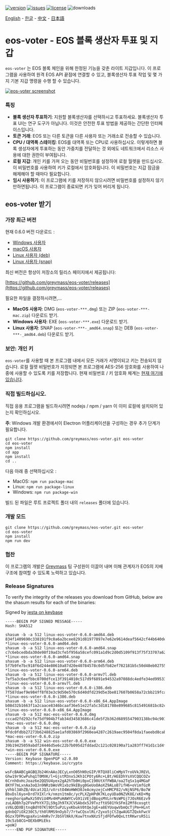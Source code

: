 [![version](https://img.shields.io/github/release/greymass/eos-voter/all.svg)](https://github.com/greymass/eos-voter/releases)
[![issues](https://img.shields.io/github/issues/greymass/eos-voter.svg)](https://github.com/greymass/eos-voter/issues)
[![license](https://img.shields.io/badge/license-MIT-blue.svg)](https://raw.githubusercontent.com/greymass/eos-voter/master/LICENSE)
![downloads](https://img.shields.io/github/downloads/greymass/eos-voter/total.svg)

[English](https://github.com/greymass/eos-voter/blob/master/README.md) - [한글](https://github.com/greymass/eos-voter/blob/master/README.kr.md) - [中文](https://github.com/greymass/eos-voter/blob/master/README.zh.md) - [日本語](https://github.com/greymass/eos-voter/blob/master/README.ja.md)

# eos-voter - EOS 블록 생산자 투표 및 지갑

`eos-voter` 는 EOS 블록 체인을 위해 한정된 기능을 갖춘 라이트 지갑입니다. 이 프로그램을 사용하여 원격 EOS API 끝점에 연결할 수 있고, 블록생산자 투표 작업 및 몇 가지 기본 지갑 명령을 수행 할 수 있습니다.

[![eos-voter screenshot](https://raw.githubusercontent.com/greymass/eos-voter/master/eos-voter.png)](https://raw.githubusercontent.com/greymass/eos-voter/master/eos-voter.png)

### 특징

- **블록 생산자 투표하기**: 지원할 블록생산자를 선택하시고 투표하세요. 블록생산자 투표 UI는 연구 도구가 아닙니다. 이것은 안전한 투표 방법을 제공하는 간단한 인터페이스입니다.
- **토큰 거래**: EOS 또는 다른 토큰을 다른 사용자 또는 거래소로 전송할 수 있습니다.
- **CPU / 대역폭 스테이킹**: EOS를 대역폭 또는 CPU로 사용하십시오. 이렇게하면 블록 생성자에게 투표하는 동안 가중치를 전달하는 것 외에도 네트워크에서 리소스 사용에 대한 권한이 부여됩니다.
- **로컬 지갑**: 개인 키를 가져 오는 동안 비밀번호를 설정하여 로컬 월렛을 만드십시오. 이 비밀번호를 사용하여 키가 로컬에서 암호화됩니다. 이 비밀번호는 지갑 잠금을 해제해야 할 때마다 필요합니다.
- **임시 사용하기**: 이 프로그램에 키를 저장하지 않으시려면 비밀번호를 설정하지 않기 만하면됩니다. 이 프로그램이 종료되면 키가 잊어 버리게 됩니다.

## eos-voter 받기

### 가장 최근 버전

현재 0.6.0 버전 다운로드 :

- [Windows 사용자](https://github.com/greymass/eos-voter/releases/download/v0.6.0/win-eos-voter-0.6.0.exe)
- [macOS 사용자](https://github.com/greymass/eos-voter/releases/download/v0.6.0/mac-eos-voter-0.6.0.dmg)
- [Linux 사용자 (deb)](https://github.com/greymass/eos-voter/releases/download/v0.6.0/linux-eos-voter-0.6.0-amd64.snap)
- [Linux 사용자 (snap)](https://github.com/greymass/eos-voter/releases/download/v0.6.0/linux-eos-voter-0.6.0-amd64.snap)

최신 버전은 항상이 저장소의 릴리스 페이지에서 제공됩니다:

[https://github.com/greymass/eos-voter/releases](https://github.com/greymass/eos-voter/releases)

필요한 파일을 결정하시려면,...

- **MacOS 사용자**: DMG (`eos-voter-***.dmg`) 또는 ZIP (`eos-voter-***-mac.zip`) 다운로드 받기.
- **Windows 사용자**: EXE (`eos-voter-***.exe`) 다운로드 받기.
- **Linux 사용자**: SNAP (`eos-voter-***-_amd64.snap`) 또는 DEB (`eos-voter-***-_amd64.deb`) 다운로드 받기.

### 보안: 개인 키

`eos-voter`를 사용할 때 본 프로그램 내에서 모든 거래가 서명이되고 키는 전송되지 않습니다. 로컬 월렛 비밀번호가 지정되면 본 프로그램에 AES-256 암호화를 사용하여 나중에 사용할 수 있도록 키를 저장합니다. 현재 비밀번호 / 키 암호화 체계는 [현재 여기에 있습니다](https://github.com/aaroncox/eos-voter/blob/master/app/shared/actions/wallet.js#L71-L86).

### 직접 빌드하십시오.

직접 응용 프로그램을 빌드하시려면 nodejs / npm / yarn 이 이미 로컬에 설치되어 있는지 확인하십시오.

**주**: Windows 개발 환경에서이 Electron 어플리케이션을 구성하는 경우 추가 단계가 필요합니다.

```
git clone https://github.com/greymass/eos-voter.git eos-voter
cd eos-voter
npm install
cd app
npm install
cd ..
```


다음 아래 중 선택하십시오 :

- MacOS: `npm run package-mac`
- Linux: `npm run package-linux`
- Windows: `npm run package-win`

빌드 된 파일은 루트 프로젝트 폴더 내의 `releases` 폴더에 있습니다.

### 개발 모드

```
git clone https://github.com/greymass/eos-voter.git eos-voter
cd eos-voter
npm install
npm run dev
```

### 협찬

이 프로그램의 개발은 [Greymass](https://greymass.com) 팀 구성원이 이끌어 내며 이해 관계자가 EOS의 지배 구조에 참여할 수 있도록 노력하고 있습니다.

### Release Signatures

To verify the integrity of the releases you download from GitHub, below are the shasum results for each of the binaries:

Signed by [jesta on keybase](https://keybase.io/jesta)

```
-----BEGIN PGP SIGNED MESSAGE-----
Hash: SHA512

shasum -b -a 512 linux-eos-voter-0.6.0-amd64.deb
834f1409690c338191f9c8a6a2bcee8291d81977897e7e62e9614deaf5642cf44b640ded97b811f61c18e535563e1e5acb69e4de2fe8fe6bbc855467e5f0fd2b *linux-eos-voter-0.6.0-amd64.deb
shasum -b -a 512 linux-eos-voter-0.6.0-amd64.snap
c7c6ebcedbda30de98f19ad3cfe5f956a58cefc091a1d9c2d0d5109f913f75f33707a62803e33f9a7630dca2c6b01e1910318a04ad052ea8a55b7dd95277fdad *linux-eos-voter-0.6.0-amd64.snap
shasum -b -a 512 linux-eos-voter-0.6.0-arm64.deb
5f7b9fe7bc918f6d244e80610a87d20e40784578c0d5fb82ef782181b5c50d48eb027551874948047362cae89ed8fb6107139f4b9434ec3f7fe39103fe0484c8 *linux-eos-voter-0.6.0-arm64.deb
shasum -b -a 512 linux-eos-voter-0.6.0-armv7l.deb
7ef5a3c6eefbbc0700dfce13f3914010c517d9f6891e94532a97088dc4edfe34ed995339c65d9dfed97299639fef0eefde27e924d9a43832d32a6745f289d042 *linux-eos-voter-0.6.0-armv7l.deb
shasum -b -a 512 linux-eos-voter-0.6.0-i386.deb
7f587daef9e984ff8f03e3c9d50e570c6d40dfd239d5e3be817607b0658a72cbb219fca07afad8a103b885ccd7259124aada5e0de1ccfacb03e704a0aeb4227d *linux-eos-voter-0.6.0-i386.deb
shasum -b -a 512 linux-eos-voter-0.6.0-x86_64.AppImage
b08d32b1663f1a2caace8346bcaaf36e51e22fa5c3d181788e899685c815491681bc82cf7173308729a9f24e2ad154ef250d51b2caa629a0405a58c6a4a8daf6 *linux-eos-voter-0.6.0-x86_64.AppImage
shasum -b -a 512 mac-eos-voter-0.6.0.dmg
cccad2fd292cfe75df904b7fab34d34583686c41de5f2b362d6895547903138bc94c9016fc1c95781eecd0f93217562c282f0e054838c9807367249f6032c79a *mac-eos-voter-0.6.0.dmg
shasum -b -a 512 mac-eos-voter-0.6.0.zip
9fdc0fdbb27273b6248825ae1afd03869f2960ea4287c2619aec9504f8da1faeebd8cabc6a0117697b3a13492f9e08ce2f224be23c3580800d3b12b26adb992e *mac-eos-voter-0.6.0.zip
shasum -b -a 512 win-eos-voter-0.6.0.exe
39b19425059abdf24446d5e6c22b7b095d2fddad2c121c028190a71a283ff741d1c1d4f802c9397466fdbdaab4a6a726694af1e8b6b8c3ce401dd7f6134152fc *win-eos-voter-0.6.0.exe
-----BEGIN PGP SIGNATURE-----
Version: Keybase OpenPGP v2.0.80
Comment: https://keybase.io/crypto

wsFcBAABCgAGBQJb24KnAAoJECyLxnO05hN9zGIP/RTQX8liCmMpV7roUVkJREVL
Ghw19r9CwPuhq1T0MXK/l+GjstM3nxSJKh1CPOty6Rc+LBt/HEEDhYsXVCQQCOZv
6Crnh0xHcJoaz6e2QQ5U4yex2gA2hTb0Hi0pxC190UtXfFWBA/oa2TqSx1q4MGaF
8KYF7mLxnAa3oQJn9NRzbWoVR1xbz9kEByg0GeUoOAoXZ9ALoB7ifH6+oVimfGzR
yVhbl3AhZB/4UcatJQJ/vXrstO4WoHWH30JeAcmyzejCvHMCP82/vNjNSP6/Bo7W
BbvDsl6yo+Drd7XIXlrk/nmzn1tm8c/ycPLXZpHPdK7KLoyUDa0NZVK8E/xKD+Mg
reeghorqaRwXz50ViU4Mv4HPuHAWYCvG91iVEjdBoqsMVLnrNsWPGj7JOsR6Ezv9
zuLADBh7p2FVePhYX7ILS9gJh97XJCVSAbdx5J9TxzftUS01YkSFm12Mf8cosgtt
sV6LQDXBjtnqBdY07Kl9Dt5uPzLyxKbukV0tQeJgE+a8EYUoqwVbmQcTjPm+HLnt
gdnbQ7iOX230C5/th0lRMS9nOyb7/7rtwCQsxlRLrZyxo5jCtZqwAUGTZQxkFwcV
0Gzx7DFMvqpaXvin4mRv7rJbSVlNkX/Kuw7tnxNXzSfjdFOfw0QxLttRKwrsR51i
19c5zb8CG+OEXb0MiEks
=poWJ
-----END PGP SIGNATURE-----
```
